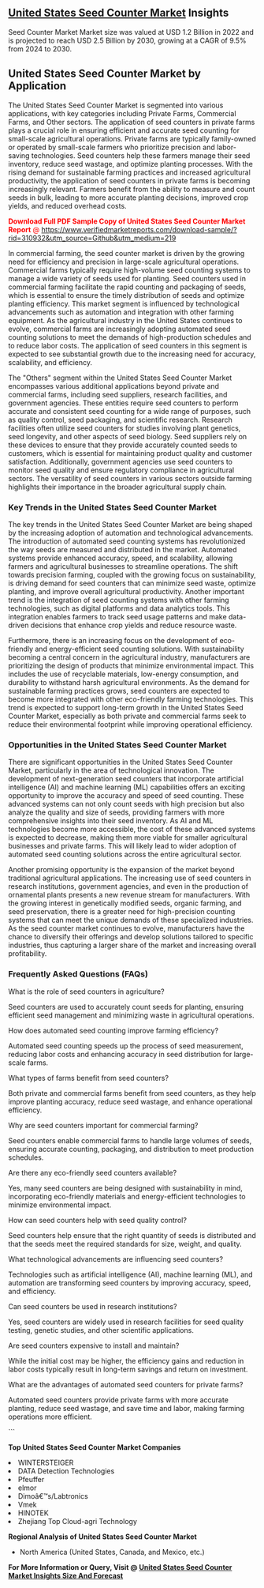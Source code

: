 <h2><a href="https://www.verifiedmarketreports.com/download-sample/?rid=310932&amp;utm_source=Github&amp;utm_medium=219" target="_blank">United States Seed Counter Market</a> Insights</h2><p>Seed Counter Market Market size was valued at USD 1.2 Billion in 2022 and is projected to reach USD 2.5 Billion by 2030, growing at a CAGR of 9.5% from 2024 to 2030.</p><p> <h2>United States Seed Counter Market by Application</h2> <p>The United States Seed Counter Market is segmented into various applications, with key categories including Private Farms, Commercial Farms, and Other sectors. The application of seed counters in private farms plays a crucial role in ensuring efficient and accurate seed counting for small-scale agricultural operations. Private farms are typically family-owned or operated by small-scale farmers who prioritize precision and labor-saving technologies. Seed counters help these farmers manage their seed inventory, reduce seed wastage, and optimize planting processes. With the rising demand for sustainable farming practices and increased agricultural productivity, the application of seed counters in private farms is becoming increasingly relevant. Farmers benefit from the ability to measure and count seeds in bulk, leading to more accurate planting decisions, improved crop yields, and reduced overhead costs. <p><span class=""><span style="color: #ff0000;"><strong>Download Full PDF Sample Copy of United States Seed Counter Market Report</strong> @ </span><a href="https://www.verifiedmarketreports.com/download-sample/?rid=310932&amp;utm_source=Github&amp;utm_medium=219" target="_blank">https://www.verifiedmarketreports.com/download-sample/?rid=310932&amp;utm_source=Github&amp;utm_medium=219</a></span></p> <p>In commercial farming, the seed counter market is driven by the growing need for efficiency and precision in large-scale agricultural operations. Commercial farms typically require high-volume seed counting systems to manage a wide variety of seeds used for planting. Seed counters used in commercial farming facilitate the rapid counting and packaging of seeds, which is essential to ensure the timely distribution of seeds and optimize planting efficiency. This market segment is influenced by technological advancements such as automation and integration with other farming equipment. As the agricultural industry in the United States continues to evolve, commercial farms are increasingly adopting automated seed counting solutions to meet the demands of high-production schedules and to reduce labor costs. The application of seed counters in this segment is expected to see substantial growth due to the increasing need for accuracy, scalability, and efficiency. <p>The "Others" segment within the United States Seed Counter Market encompasses various additional applications beyond private and commercial farms, including seed suppliers, research facilities, and government agencies. These entities require seed counters to perform accurate and consistent seed counting for a wide range of purposes, such as quality control, seed packaging, and scientific research. Research facilities often utilize seed counters for studies involving plant genetics, seed longevity, and other aspects of seed biology. Seed suppliers rely on these devices to ensure that they provide accurately counted seeds to customers, which is essential for maintaining product quality and customer satisfaction. Additionally, government agencies use seed counters to monitor seed quality and ensure regulatory compliance in agricultural sectors. The versatility of seed counters in various sectors outside farming highlights their importance in the broader agricultural supply chain. <h3>Key Trends in the United States Seed Counter Market</h3> <p>The key trends in the United States Seed Counter Market are being shaped by the increasing adoption of automation and technological advancements. The introduction of automated seed counting systems has revolutionized the way seeds are measured and distributed in the market. Automated systems provide enhanced accuracy, speed, and scalability, allowing farmers and agricultural businesses to streamline operations. The shift towards precision farming, coupled with the growing focus on sustainability, is driving demand for seed counters that can minimize seed waste, optimize planting, and improve overall agricultural productivity. Another important trend is the integration of seed counting systems with other farming technologies, such as digital platforms and data analytics tools. This integration enables farmers to track seed usage patterns and make data-driven decisions that enhance crop yields and reduce resource waste. <p>Furthermore, there is an increasing focus on the development of eco-friendly and energy-efficient seed counting solutions. With sustainability becoming a central concern in the agricultural industry, manufacturers are prioritizing the design of products that minimize environmental impact. This includes the use of recyclable materials, low-energy consumption, and durability to withstand harsh agricultural environments. As the demand for sustainable farming practices grows, seed counters are expected to become more integrated with other eco-friendly farming technologies. This trend is expected to support long-term growth in the United States Seed Counter Market, especially as both private and commercial farms seek to reduce their environmental footprint while improving operational efficiency. <h3>Opportunities in the United States Seed Counter Market</h3> <p>There are significant opportunities in the United States Seed Counter Market, particularly in the area of technological innovation. The development of next-generation seed counters that incorporate artificial intelligence (AI) and machine learning (ML) capabilities offers an exciting opportunity to improve the accuracy and speed of seed counting. These advanced systems can not only count seeds with high precision but also analyze the quality and size of seeds, providing farmers with more comprehensive insights into their seed inventory. As AI and ML technologies become more accessible, the cost of these advanced systems is expected to decrease, making them more viable for smaller agricultural businesses and private farms. This will likely lead to wider adoption of automated seed counting solutions across the entire agricultural sector. <p>Another promising opportunity is the expansion of the market beyond traditional agricultural applications. The increasing use of seed counters in research institutions, government agencies, and even in the production of ornamental plants presents a new revenue stream for manufacturers. With the growing interest in genetically modified seeds, organic farming, and seed preservation, there is a greater need for high-precision counting systems that can meet the unique demands of these specialized industries. As the seed counter market continues to evolve, manufacturers have the chance to diversify their offerings and develop solutions tailored to specific industries, thus capturing a larger share of the market and increasing overall profitability. <h3>Frequently Asked Questions (FAQs)</h3> <p>What is the role of seed counters in agriculture?</p> <p>Seed counters are used to accurately count seeds for planting, ensuring efficient seed management and minimizing waste in agricultural operations.</p> <p>How does automated seed counting improve farming efficiency?</p> <p>Automated seed counting speeds up the process of seed measurement, reducing labor costs and enhancing accuracy in seed distribution for large-scale farms.</p> <p>What types of farms benefit from seed counters?</p> <p>Both private and commercial farms benefit from seed counters, as they help improve planting accuracy, reduce seed wastage, and enhance operational efficiency.</p> <p>Why are seed counters important for commercial farming?</p> <p>Seed counters enable commercial farms to handle large volumes of seeds, ensuring accurate counting, packaging, and distribution to meet production schedules.</p> <p>Are there any eco-friendly seed counters available?</p> <p>Yes, many seed counters are being designed with sustainability in mind, incorporating eco-friendly materials and energy-efficient technologies to minimize environmental impact.</p> <p>How can seed counters help with seed quality control?</p> <p>Seed counters help ensure that the right quantity of seeds is distributed and that the seeds meet the required standards for size, weight, and quality.</p> <p>What technological advancements are influencing seed counters?</p> <p>Technologies such as artificial intelligence (AI), machine learning (ML), and automation are transforming seed counters by improving accuracy, speed, and efficiency.</p> <p>Can seed counters be used in research institutions?</p> <p>Yes, seed counters are widely used in research facilities for seed quality testing, genetic studies, and other scientific applications.</p> <p>Are seed counters expensive to install and maintain?</p> <p>While the initial cost may be higher, the efficiency gains and reduction in labor costs typically result in long-term savings and return on investment.</p> <p>What are the advantages of automated seed counters for private farms?</p> <p>Automated seed counters provide private farms with more accurate planting, reduce seed wastage, and save time and labor, making farming operations more efficient.</p> ```</p><p><strong>Top United States Seed Counter Market Companies</strong></p><div data-test-id=""><p><li>WINTERSTEIGER</li><li> DATA Detection Technologies</li><li> Pfeuffer</li><li> elmor</li><li> Dimoâ€™s/Labtronics</li><li> Vmek</li><li> HINOTEK</li><li> Zhejiang Top Cloud-agri Technology</li></p><div><strong>Regional Analysis of&nbsp;United States Seed Counter Market</strong></div><ul><li dir="ltr"><p dir="ltr">North America&nbsp;(United States, Canada, and Mexico, etc.)</p></li></ul><p><strong>For More Information or Query, Visit @&nbsp;</strong><strong><a href="https://www.verifiedmarketreports.com/product/seed-counter-market/?utm_source=Github&amp;utm_medium=219" target="_blank">United States Seed Counter Market Insights Size And Forecast</a></strong></p></div>
